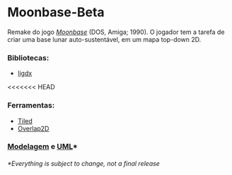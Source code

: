 # Moonbase-Beta

Remake do jogo [_Moonbase_](https://en.wikipedia.org/wiki/Moonbase_(video_game)) (DOS, Amiga; 1990). O jogador tem a tarefa de criar uma base lunar auto-sustentável, em um mapa top-down 2D.

### Bibliotecas:
- [ligdx](https://libgdx.badlogicgames.com/)

<<<<<<< HEAD
### Ferramentas:
- [Tiled](http://www.mapeditor.org/)
- [Overlap2D](http://overlap2d.com/)

### [Modelagem](./docs/basics.png) e [UML](./docs/uml.png)*


###### *_Everything is subject to change, not a final release_
